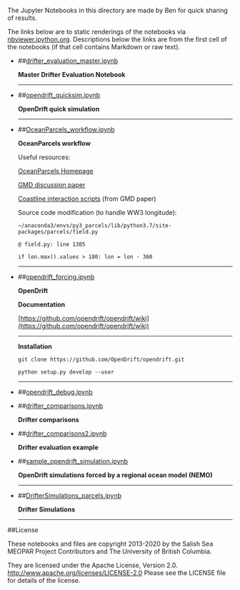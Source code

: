 The Jupyter Notebooks in this directory are made by Ben for
quick sharing of results.

The links below are to static renderings of the notebooks via
[nbviewer.ipython.org](http://nbviewer.ipython.org/).
Descriptions below the links are from the first cell of the notebooks
(if that cell contains Markdown or raw text).

* ##[drifter_evaluation_master.ipynb](http://nbviewer.ipython.org/urls/bitbucket.org/salishsea/analysis-ben/raw/tip/notebooks/OpenDrift/drifter_evaluation_master.ipynb)  
    
    **Master Drifter Evaluation Notebook**  
      
    ***  

* ##[opendrift_quicksim.ipynb](http://nbviewer.ipython.org/urls/bitbucket.org/salishsea/analysis-ben/raw/tip/notebooks/OpenDrift/opendrift_quicksim.ipynb)  
    
    **OpenDrift quick simulation**  
      
    ***  

* ##[OceanParcels_workflow.ipynb](http://nbviewer.ipython.org/urls/bitbucket.org/salishsea/analysis-ben/raw/tip/notebooks/OpenDrift/OceanParcels_workflow.ipynb)  
    
    **OceanParcels workflow**  
      
    Useful resources:  
      
    [OceanParcels Homepage](http://oceanparcels.org/)  
      
    [GMD discussion paper](https://doi.org/10.5194/gmd-2018-339)  
      
    [Coastline interaction scripts](https://github.com/OceanParcels/Parcelsv2.0PaperNorthSeaScripts) (from GMD paper)  
      
    Source code modification (to handle WW3 longitude):  
      
    `~/anaconda3/envs/py3_parcels/lib/python3.7/site-packages/parcels/field.py`  
      
    `@ field.py: line 1385`  
      
    `if lon.max().values > 180: lon = lon - 360`  
      
    ***  

* ##[opendrift_forcing.ipynb](http://nbviewer.ipython.org/urls/bitbucket.org/salishsea/analysis-ben/raw/tip/notebooks/OpenDrift/opendrift_forcing.ipynb)  
    
    **OpenDrift**  
      
    **Documentation**  
      
    [https://github.com/opendrift/opendrift/wiki](https://github.com/opendrift/opendrift/wiki)  
      
    ***  
      
    **Installation**  
      
    `git clone https://github.com/OpenDrift/opendrift.git`  
      
    `python setup.py develop --user`  
      
    ***  

* ##[opendrift_debug.ipynb](http://nbviewer.ipython.org/urls/bitbucket.org/salishsea/analysis-ben/raw/tip/notebooks/OpenDrift/opendrift_debug.ipynb)  
    
* ##[drifter_comparisons.ipynb](http://nbviewer.ipython.org/urls/bitbucket.org/salishsea/analysis-ben/raw/tip/notebooks/OpenDrift/drifter_comparisons.ipynb)  
    
    **Drifter comparisons**  

* ##[drifter_comparisons2.ipynb](http://nbviewer.ipython.org/urls/bitbucket.org/salishsea/analysis-ben/raw/tip/notebooks/OpenDrift/drifter_comparisons2.ipynb)  
    
    **Drifter evaluation example**  

* ##[sample_opendrift_simulation.ipynb](http://nbviewer.ipython.org/urls/bitbucket.org/salishsea/analysis-ben/raw/tip/notebooks/OpenDrift/sample_opendrift_simulation.ipynb)  
    
    **OpenDrift simulations forced by a regional ocean model (NEMO)**  
      
    ***  

* ##[DrifterSimulations_parcels.ipynb](http://nbviewer.ipython.org/urls/bitbucket.org/salishsea/analysis-ben/raw/tip/notebooks/OpenDrift/DrifterSimulations_parcels.ipynb)  
    
    **Drifter Simulations**  
      
    ***  


##License

These notebooks and files are copyright 2013-2020
by the Salish Sea MEOPAR Project Contributors
and The University of British Columbia.

They are licensed under the Apache License, Version 2.0.
http://www.apache.org/licenses/LICENSE-2.0
Please see the LICENSE file for details of the license.
